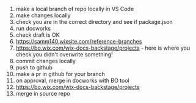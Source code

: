 1. make a local branch of repo locally in VS Code
1. make changes locally
1. check you are in the correct directory and see if package.json
1. run docworks
1. check draft is OK
  1. https://samm140.wixsite.com/reference-branches
  1. https://bo.wix.com/wix-docs-backstage/projects - here is where you check you didn't overwrite something!
1. commit changes locally
1. push to github
1. make a pr in github for your branch
1. on approval, merge in docworks with BO tool
  1. https://bo.wix.com/wix-docs-backstage/projects
1. merge in source repo
